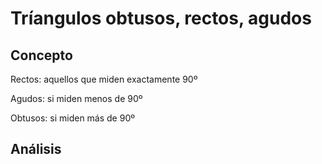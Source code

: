 # Tríangulos obtusos, rectos, agudos
## Concepto
Rectos: aquellos que miden exactamente 90º

Agudos: si miden menos de 90º

Obtusos: si miden más de 90º

## Análisis


